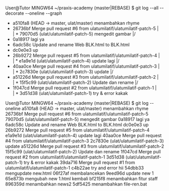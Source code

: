 User@Tutor MINGW64 ~/praxis-academy (master|REBASE)
$ git log --all --decorate --oneline --graph
* a510fa8 (HEAD -> master, ulat/master) menambahkan rhyme
*   26736bf Merge pull request #6 from ulatumilatif/ulatumilatif-patch-5
|\
| * 79070d5 (ulat/ulatumilatif-patch-5) mengedit gambar
|/
* 0a18917 lagi ya
* 6adc58c Update and rename Web BLK.html to BLK.html
* dc0e0e3 up
*   26b9272 Merge pull request #5 from ulatumilatif/ulatumilatif-patch-4
|\
| * e1a9e1d (ulat/ulatumilatif-patch-4) update lagi
|/
*   40aa0ce Merge pull request #4 from ulatumilatif/ulatumilatif-patch-3
|\
| * 2c7830e (ulat/ulatumilatif-patch-3) update
|/
*   a51226d Merge pull request #3 from ulatumilatif/ulatumilatif-patch-2
|\
| * 15f5c99 (ulat/ulatumilatif-patch-2) Update dan rename
|/
*   1f047cd Merge pull request #2 from ulatumilatif/ulatumilatif-patch-1
|\
| * 3d51d38 (ulat/ulatumilatif-patch-1) try & error kakak



User@Tutor MINGW64 ~/praxis-academy (master|REBASE)
$ git log --oneline
a510fa8 (HEAD -> master, ulat/master) menambahkan rhyme
26736bf Merge pull request #6 from ulatumilatif/ulatumilatif-patch-5
79070d5 (ulat/ulatumilatif-patch-5) mengedit gambar
0a18917 lagi ya
6adc58c Update and rename Web BLK.html to BLK.html
dc0e0e3 up
26b9272 Merge pull request #5 from ulatumilatif/ulatumilatif-patch-4
e1a9e1d (ulat/ulatumilatif-patch-4) update lagi
40aa0ce Merge pull request #4 from ulatumilatif/ulatumilatif-patch-3
2c7830e (ulat/ulatumilatif-patch-3) update
a51226d Merge pull request #3 from ulatumilatif/ulatumilatif-patch-2
15f5c99 (ulat/ulatumilatif-patch-2) Update dan rename
1f047cd Merge pull request #2 from ulatumilatif/ulatumilatif-patch-1
3d51d38 (ulat/ulatumilatif-patch-1) try & error kakak
39da716 Merge pull request #1 from ulatumilatif/ulatumilatif-patch-1
c4b22ae try and error hii
54dbb33 mengupdate new.html
06f27af membalancekan
9eed96d update new 1
65e873b mengubah new 1.html kembali
bf215f8 menambahkan fitur staff
896359d menambahkan news2
5df5425 menambahkan file-ren.bat

